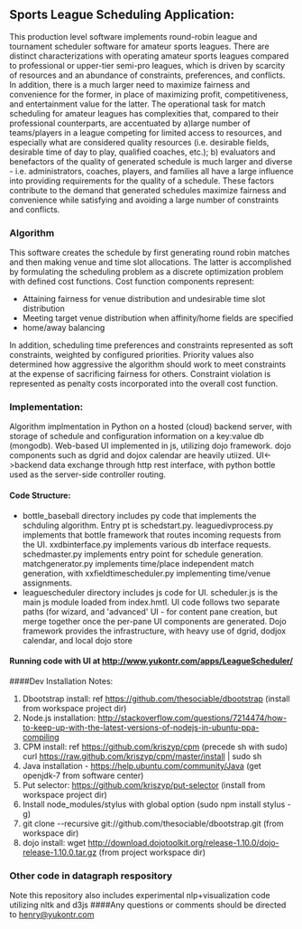 Sports League Scheduling Application:
-------------------------
This production level software implements round-robin league and tournament scheduler software for amateur sports leagues.  There are distinct characterizations with operating amateur sports leagues compared to professional or upper-tier semi-pro leagues, which is driven by scarcity of resources and an abundance of constraints, preferences, and conflicts.  In addition, there is a much larger need to maximize fairness and convenience for the former, in place of maximizing profit, competitiveness, and entertainment value for the latter.  The operational task for match scheduling for amateur leagues has complexities that, compared to their professional counterparts, are accentuated by a)large number of teams/players in a league competing for limited access to resources, and especially what are considered quality resources (i.e. desirable fields, desirable time of day to play, qualified coaches, etc.); b) evaluators and benefactors of the quality of generated schedule is much larger and diverse - i.e. administrators, coaches, players, and families all have a large influence into providing requirements for the quality of a schedule.  These factors contribute to the demand that generated schedules maximize fairness and convenience while satisfying and avoiding a large number of constraints and conflicts.

### Algorithm

This software creates the schedule by first generating round robin matches and then making venue and time slot allocations.  The latter is accomplished by formulating the scheduling problem as a discrete optimization problem with defined cost functions.  Cost function components represent:
* Attaining fairness for venue distribution and undesirable time slot distribution
* Meeting target venue distribution when affinity/home fields are specified
* home/away balancing

In addition, scheduling time preferences and constraints represented as soft constraints, weighted by configured priorities. Priority values also determined how aggressive the algorithm should work to meet constraints at the expense of sacrificing fairness for others.  Constraint violation is represented as penalty costs incorporated into the overall cost function.

### Implementation:
Algorithm implmentation in Python on a hosted (cloud) backend server, with storage of schedule and configuration information on a key:value db (mongodb).  Web-based UI implemented in js, utilizing dojo framework.  dojo components such as dgrid and dojox calendar are heavily utiized.  UI<->backend data exchange through http rest interface, with python bottle used as the server-side controller routing.

#### Code Structure:
* bottle_baseball directory includes py code that implements the schduling algorithm.  Entry pt is schedstart.py.  leaguedivprocess.py implements that bottle framework that routes incoming requests from the UI.  xxdbinterface.py implements various db interface requests.  schedmaster.py implements entry point for schedule generation.  matchgenerator.py implements time/place independent match generation, with xxfieldtimescheduler.py implementing time/venue assignments.
* leaguescheduler directory includes js code for UI.  scheduler.js is the main js module loaded from index.hmtl.  UI code follows two separate paths (for wizard, and 'advanced' UI - for content pane creation, but merge together once the per-pane UI components are generated.  Dojo framework provides the infrastructure, with heavy use of dgrid, dodjox calendar, and local dojo store

#### Running code with UI at http://www.yukontr.com/apps/LeagueScheduler/

####Dev Installation Notes:
1. Dbootstrap install: ref https://github.com/thesociable/dbootstrap (install from workspace project dir)
2. Node.js installation: http://stackoverflow.com/questions/7214474/how-to-keep-up-with-the-latest-versions-of-nodejs-in-ubuntu-ppa-compiling
3. CPM install: ref https://github.com/kriszyp/cpm  (precede sh with sudo) curl https://raw.github.com/kriszyp/cpm/master/install | sudo sh
4. Java installation - https://help.ubuntu.com/community/Java  (get openjdk-7 from software center)
5. Put selector: https://github.com/kriszyp/put-selector (install from workspace project dir)
6. Install node_modules/stylus with global option (sudo npm install stylus -g)
7. git clone --recursive git://github.com/thesociable/dbootstrap.git (from workspace dir)
8. dojo install: wget http://download.dojotoolkit.org/release-1.10.0/dojo-release-1.10.0.tar.gz (from project workspace dir)

### Other code in datagraph respository
Note this repository also includes experimental nlp+visualization code utilizing nltk and d3js
####Any questions or comments should be directed to henry@yukontr.com

